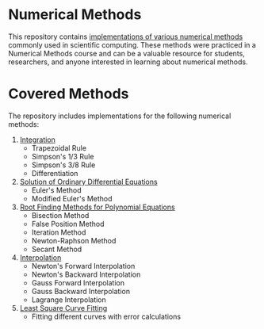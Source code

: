 # Numerical Methods
This repository contains [implementations of various numerical methods](https://github.com/Tanvir-Mahamood/C-Plus-Plus/tree/main/Numerical%20Method) commonly used in scientific computing. These methods were practiced in a Numerical Methods course and can be a valuable resource for students, researchers, and anyone interested in learning about numerical methods.

# Covered Methods
The repository includes implementations for the following numerical methods:

1. [Integration](https://github.com/Tanvir-Mahamood/C-Plus-Plus/tree/main/Numerical%20Method/Integration)
   - Trapezoidal Rule
   - Simpson's 1/3 Rule
   - Simpson's 3/8 Rule
   - Differentiation
2. [Solution of Ordinary Differential Equations](https://github.com/Tanvir-Mahamood/C-Plus-Plus/blob/main/Numerical%20Method/Solution%20Of%20ODE.cpp)
   - Euler's Method
   - Modified Euler's Method
3. [Root Finding Methods for Polynomial Equations](https://github.com/Tanvir-Mahamood/C-Plus-Plus/blob/main/Numerical%20Method/Polynomial3.cpp)
   - Bisection Method
   - False Position Method
   - Iteration Method
   - Newton-Raphson Method
   - Secant Method
4. [Interpolation](https://github.com/Tanvir-Mahamood/C-Plus-Plus/tree/main/Numerical%20Method/Interpolation)
   - Newton's Forward Interpolation
   - Newton's Backward Interpolation
   - Gauss Forward Interpolation
   - Gauss Backward Interpolation
   - Lagrange Interpolation
5. [Least Square Curve Fitting](https://github.com/Tanvir-Mahamood/C-Plus-Plus/tree/main/Numerical%20Method/LeastSqrt)
   - Fitting different curves with error calculations